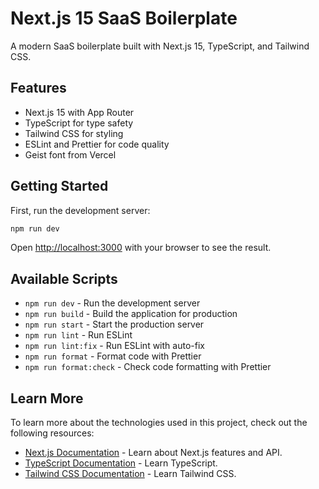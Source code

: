 # Next.js 15 SaaS Boilerplate

A modern SaaS boilerplate built with Next.js 15, TypeScript, and Tailwind CSS.

## Features

- Next.js 15 with App Router
- TypeScript for type safety
- Tailwind CSS for styling
- ESLint and Prettier for code quality
- Geist font from Vercel

## Getting Started

First, run the development server:

```bash
npm run dev
```

Open [http://localhost:3000](http://localhost:3000) with your browser to see the result.

## Available Scripts

- `npm run dev` - Run the development server
- `npm run build` - Build the application for production
- `npm run start` - Start the production server
- `npm run lint` - Run ESLint
- `npm run lint:fix` - Run ESLint with auto-fix
- `npm run format` - Format code with Prettier
- `npm run format:check` - Check code formatting with Prettier

## Learn More

To learn more about the technologies used in this project, check out the following resources:

- [Next.js Documentation](https://nextjs.org/docs) - Learn about Next.js features and API.
- [TypeScript Documentation](https://www.typescriptlang.org/docs/) - Learn TypeScript.
- [Tailwind CSS Documentation](https://tailwindcss.com/docs) - Learn Tailwind CSS.
